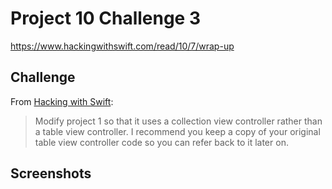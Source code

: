 # Project 10 Challenge 3

https://www.hackingwithswift.com/read/10/7/wrap-up

## Challenge

From [Hacking with Swift](https://www.hackingwithswift.com/read/10/7/wrap-up):
>Modify project 1 so that it uses a collection view controller rather than a table view controller. I recommend you keep a copy of your original table view controller code so you can refer back to it later on.

## Screenshots

